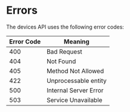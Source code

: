 # Errors


The devices API uses the following error codes:


Error Code | Meaning
---------- | -------
400 | Bad Request 
404 | Not Found 
405 | Method Not Allowed 
422 | Unprocessable entity
500 | Internal Server Error
503 | Service Unavailable 
